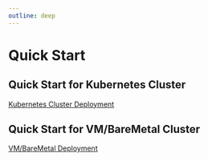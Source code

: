 ```yaml
---
outline: deep
---
```


# Quick Start

## Quick Start for Kubernetes Cluster

[Kubernetes Cluster Deployment](/en/guide/deployment-k8s.md)

## Quick Start for VM/BareMetal Cluster

[VM/BareMetal Deployment](/en/guide/deployment-vm.md)
